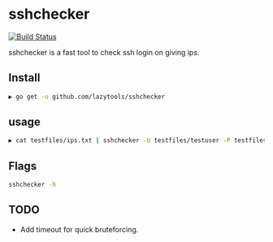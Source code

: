 # sshchecker

[![Build Status](https://travis-ci.com/lazytools/sshchecker.svg?token=S9wbQbp5C4dcPWszHpyt&branch=master)](https://travis-ci.com/lazytools/sshchecker)

sshchecker is a fast tool to check ssh login on giving ips.

## Install

```bash
▶ go get -u github.com/lazytools/sshchecker
```

## usage

```bash
▶ cat testfiles/ips.txt | sshchecker -U testfiles/testuser -P testfiles/testpass
```
## Flags
```bash
sshchecker -h
```
## TODO
* Add timeout for quick bruteforcing.
